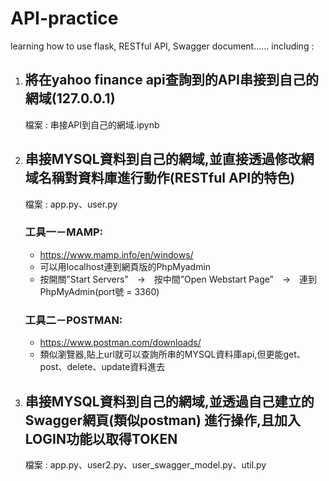 # API-practice
learning how to use flask, RESTful API, Swagger document......
including : 
1. ## 將在yahoo finance api查詢到的API串接到自己的網域(127.0.0.1)
     檔案 : 串接API到自己的網域.ipynb
2. ## 串接MYSQL資料到自己的網域,並直接透過修改網域名稱對資料庫進行動作(RESTful API的特色)
     檔案 : app.py、user.py
   ### 工具一－MAMP: 
   - https://www.mamp.info/en/windows/
   - 可以用localhost連到網頁版的PhpMyadmin
   - 按開關”Start Servers”　→　按中間”Open Webstart Page”　→　連到PhpMyAdmin(port號 = 3360)
   ### 工具二－POSTMAN:
   - https://www.postman.com/downloads/
   - 類似瀏覽器,貼上url就可以查詢所串的MYSQL資料庫api,但更能get、post、delete、update資料進去
3. ## 串接MYSQL資料到自己的網域,並透過自己建立的Swagger網頁(類似postman) 進行操作,且加入LOGIN功能以取得TOKEN
     檔案 : app.py、user2.py、user_swagger_model.py、util.py
